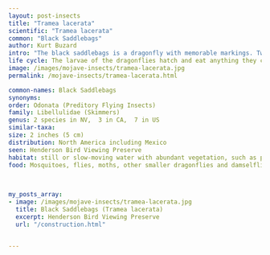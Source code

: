 ```yaml
---
layout: post-insects
title: "Tramea lacerata"
scientific: "Tramea lacerata"
common: "Black Saddlebags"
author: Kurt Buzard
intro: "The black saddlebags is a dragonfly with memorable markings. Two dark blotches on each hindwing, positioned close to the body, look like saddlebags. This skimmer species typically stays in flight and rarely perches for long.It is a relatively large dragonfly at about 5 centimetres (2 in) in length. The body is thin and black, and the female may have lighter spotting or mottling dorsally. The head is much wider than the rest of the body and is dark brown in color."
life cycle: The larvae of the dragonflies hatch and eat anything they can catch, favoring a carnivorous diet of organisms smaller than themselves. Adults of the species, especially males, congregate in swarms. Some populations of this dragonfly undertake migrations. Both the larvae and adult forms are efficient predators of mosquitoes, so they are a helpful insect to have in wet areas where mosquito infestations occur.
image: /images/mojave-insects/tramea-lacerata.jpg
permalink: /mojave-insects/tramea-lacerata.html

common-names: Black Saddlebags
synonyms: 
order: Odonata (Preditory Flying Insects)
family: Libellulidae (Skimmers)
genus: 2 species in NV,  3 in CA,  7 in US
similar-taxa: 
size: 2 inches (5 cm)
distribution: North America including Mexico
seen: Henderson Bird Viewing Preserve
habitat: still or slow-moving water with abundant vegetation, such as ponds, lakes, and ditches
food: Mosquitoes, flies, moths, other smaller dragonflies and damselflie
 
   

my_posts_array:
- image: /images/mojave-insects/tramea-lacerata.jpg
  title: Black Saddlebags (Tramea lacerata)
  excerpt: Henderson Bird Viewing Preserve
  url: "/construction.html"

 
---
```

  
  
 <p></p>
  